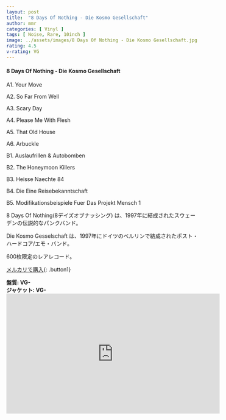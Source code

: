 ```yaml
---
layout: post
title:  "8 Days Of Nothing - Die Kosmo Gesellschaft"
author: mmr
categories: [ Vinyl ]
tags: [ Noise, Rare, 10inch ]
image: ../assets/images/8 Days Of Nothing - Die Kosmo Gesellschaft.jpg
rating: 4.5
v-rating: VG
---
```


#### 8 Days Of Nothing - Die Kosmo Gesellschaft

A1. Your Move

A2. So Far From Well

A3. Scary Day

A4. Please Me With Flesh

A5. That Old House

A6. Arbuckle

B1. Auslaufrillen & Autobomben

B2. The Honeymoon Killers

B3. Heisse Naechte 84

B4. Die Eine Reisebekanntschaft

B5. Modifikationsbeispiele Fuer Das Projekt Mensch 1

8 Days Of Nothing(8デイズオブナッシング) は、1997年に結成されたスウェーデンの伝説的なパンクバンド。

Die Kosmo Gesselschaft は、1997年にドイツのベルリンで結成されたポスト・ハードコア/エモ・バンド。

600枚限定のレアレコード。

[メルカリで購入](https://jp.mercari.com/item/m58782538124?afid=61426089877){: .button1}

<div class="mt-4 mb-4 d-flex align-items-center">
<strong class="mr-1">盤質: VG-</strong>
</div>
<div class="mt-4 mb-4 d-flex align-items-center">
<strong class="mr-1">ジャケット: VG-</strong>
</div>

<iframe width="560" height="315" src="https://www.youtube.com/embed/y_IrMXcz6bQ?si=evPd_Bb6WNHDLuho" title="YouTube video player" frameborder="0" allow="accelerometer; autoplay; clipboard-write; encrypted-media; gyroscope; picture-in-picture; web-share" referrerpolicy="strict-origin-when-cross-origin" allowfullscreen></iframe>
